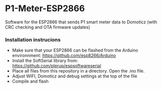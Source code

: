 # P1-Meter-ESP2866
Software for the ESP2866 that sends P1 smart meter data to Domoticz (with CRC checking and OTA firmware updates)

### Installation instrucions
- Make sure that your ESP2866 can be flashed from the Arduino environnment: https://github.com/esp8266/Arduino
- Install the SoftSerial library from: https://github.com/plerup/espsoftwareserial
- Place all files from this repository in a directory. Open the .ino file.
- Adjust WIFI, Domoticz and debug settings at the top of the file
- Compile and flash
